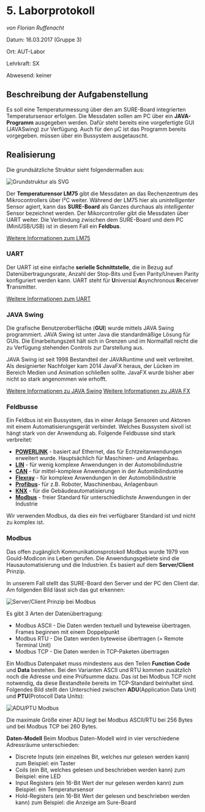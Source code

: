 # **5. Laborprotokoll** 

*von Florian Ruffenacht*

Datum: 16.03.2017 (Gruppe 3)

Ort: AUT-Labor

Lehrkraft: SX

Abwesend: keiner

## **Beschreibung der Aufgabenstellung**

Es soll eine Temperaturmessung über den am SURE-Board integrierten Temperatursensor erfolgen. Die Messdaten sollen am PC über ein **JAVA-Programm** ausgegeben werden. Dafür steht bereits eine vorgefertigte GUI (JAVASwing) zur Verfügung. Auch für den µC ist das Programm bereits vorgegeben.  müssen über ein Bussystem ausgetauscht.

## **Realisierung**

Die grundsätzliche Struktur sieht folgendermaßen aus:

![Grundstruktur als SVG](https://github.com/HTLMechatronics/m14-la1-sx/blob/rufflm14/rufflm14/BildGrundstruktur.svg)

Der  **Temperaturensor LM75** gibt die Messdaten an das Rechenzentrum des Mikrocontrollers über I²C weiter. Während der LM75 hier als _unintelligenter_ Sensor agiert, kann das **SURE-Board** als Ganzes durchaus als _intelligenter_ Sensor bezeichnet werden. Der Mikorcontroller gibt die Messdaten über UART weiter. Die Verbindung zwischen dem SURE-Board und dem PC (MiniUSB/USB) ist in diesem Fall ein **Feldbus**.

[Weitere Informationen zum LM75](http://www.franksteinberg.de/lm75.htm)

### UART

Der UART ist eine einfache **serielle Schnittstelle**, die in Bezug auf Datenübertragungsrate, Anzahl der Stop-Bits und Even Parity/Uneven Parity konfiguriert werden kann. UART steht für **U**niversial **A**synchronous **R**eceiver **T**ransmitter. 

[Weitere Informationen zum UART](https://www.mikrocontroller.net/articles/AVR-Tutorial:_UART)

### JAVA Swing 

Die grafische Benutzeroberfläche (**GUI**) wurde mittels JAVA Swing programmiert. JAVA Swing ist unter Java die standardmäßige Lösung für GUIs. Die Einarbeitungszeit hält sich in Grenzen und im Normalfall reicht die zu Verfügung stehenden  Controls zur Darstellung aus. 

JAVA Swing ist seit 1998 Bestandteil der JAVARuntime und weit verbreitet. Als designierter Nachfolger kam 2014 JavaFX heraus, der Lücken im Bereich Medien und Animation schließen sollte. JavaFX wurde bisher aber nicht so stark angenommen wie erhofft.

[Weitere Informationen zu JAVA Swing](https://de.wikipedia.org/wiki/JavaFX)
[Weitere Informationen zu JAVA FX](https://de.wikipedia.org/wiki/Swing_(Java))

### Feldbusse

Ein Feldbus ist ein Bussystem, das in einer Anlage Sensoren und Aktoren mit einem Automatisierungsgerät verbindet. Welches Bussystem sivoll ist  hängt stark von der Anwendung ab. Folgende Feldbusse sind stark verbreitet:

* **[POWERLINK](https://de.wikipedia.org/wiki/Ethernet_Powerlink)** - basiert auf Ethernet, das für Echtzeitanwendungen erweitert wurde. Hauptsächlich für Maschinen- und Anlagenbau. 
* **[LIN](https://de.wikipedia.org/wiki/Local_Interconnect_Network)** - für wenig komplexe Anwendungen in der Automobilindustrie
* **[CAN](https://de.wikipedia.org/wiki/Controller_Area_Network)** - für mittel-komplexe Anwendungen in der Automibilindustrie
* **[Flexray](https://de.wikipedia.org/wiki/FlexRay)** - für komplexe Anwendungen in der Automobilindustrie
* **[Profibus](https://de.wikipedia.org/wiki/Profibus)**- für z.B. Roboter, Maschinenbau, Anlagenbaun
* **[KNX](https://de.wikipedia.org/wiki/KNX-Standard)** - für die Gebäudeautomatisierung
* **[Modbus](https://de.wikipedia.org/wiki/Modbus)** - freier Standard für unterschiedlichste Anwendungen in der Industrie

Wir verwenden Modbus, da dies ein frei verfügbarer Standard ist und nicht zu komplex ist.

### Modbus

Das offen zugänglich Kommunikationsprotokoll Modbus wurde 1979 von Gould-Modicon ins Leben gerufen. Die Anwendungsgebiete sind die Hausautomatisierung und die Industrien. Es basiert auf dem **Server/Client** Prinzip. 

In unserem Fall stellt das SURE-Board den Server und der PC den Client dar. Am folgenden Bild lässt sich das gut erkennen:

![Server/Client Prinzip bei Modbus]()

Es gibt 3 Arten der Datenübertragung:

* Modbus ASCII - Die Daten werden textuell und byteweise übertragen. Frames beginnen mit einem Doppelpunkt
* Modbus RTU - Die Daten werden byteweise übertragen (= Remote Terminal Unit)
* Modbus TCP - Die Daten werden in TCP-Paketen übertragen

Ein Modbus Datenpaket muss mindestens aus den Teilen **Function Code** und **Data** bestehen. Bei den Varianten ASCII und RTU kommen zusätzlich noch die Adresse und eine Prüfsumme dazu. Das ist bei Modbus TCP nicht notwendig, da diese Bestandteile bereits im TCP-Standard beinhaltet sind. Folgendes Bild stellt den Unterschied zwischen **ADU**(Application Data Unit) und **PTU**(Protocoll Data Units):

![ADU/PTU Modbus]()

Die maximale Größe einer ADU liegt bei Modbus ASCII/RTU bei 256 Bytes und bei Modbus TCP bei 260 Bytes.

**Daten-Modell**
Beim Modbus Daten-Modell wird in vier verschiedene Adressräume unterschieden:

* Discrete Inputs (ein einzelnes Bit, welches nur gelesen werden kann) zum Beispiel: ein Taster
* Coils (ein Bit, welches gelesen und beschrieben werden kann) zum Beispiel: eine LED
* Input Registers (ein 16-Bit Wert der nur gelesen werden kann) zum Beispiel: ein Temperatursensor
* Hold-Registers (ein 16-Bit Wert der gelesen und beschrieben werden kann) zum Beispiel: die Anzeige am Sure-Board

